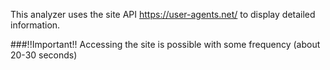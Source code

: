 This analyzer uses the site API https://user-agents.net/ to display detailed information.

###!!Important!!
Accessing the site is possible with some frequency (about 20-30 seconds)
